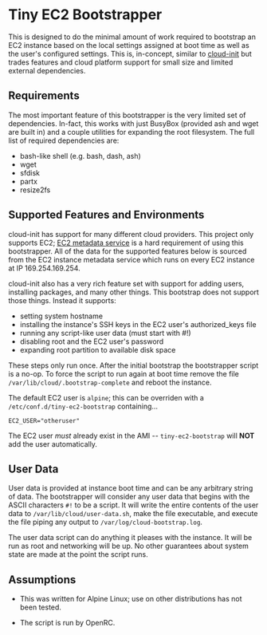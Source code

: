 # Tiny EC2 Bootstrapper

This is designed to do the minimal amount of work required to bootstrap an EC2
instance based on the local settings assigned at boot time as well as the
user's configured settings. This is, in-concept, similar to
[cloud-init](https://cloudinit.readthedocs.io/en/latest/) but trades features
and cloud platform support for small size and limited external dependencies.

## Requirements

The most important feature of this bootstrapper is the very limited set of
dependencies. In-fact, this works with just BusyBox (provided ash and wget
are built in) and a couple utilities for expanding the root filesystem.
The full list of required dependencies are:

- bash-like shell (e.g. bash, dash, ash)
- wget
- sfdisk
- partx
- resize2fs

## Supported Features and Environments

cloud-init has support for many different cloud providers. This project only
supports EC2; [EC2 metadata
service](https://docs.aws.amazon.com/AWSEC2/latest/UserGuide/ec2-instance-metadata.html)
is a hard requirement of using this bootstrapper. All of the data for the
supported features below is sourced from the EC2 instance metadata service
which runs on every EC2 instance at IP 169.254.169.254.

cloud-init also has a very rich feature set with support for adding users,
installing packages, and many other things. This bootstrap does not support
those things. Instead it supports:

- setting system hostname
- installing the instance's SSH keys in the EC2 user's authorized_keys file
- running any script-like user data (must start with #!)
- disabling root and the EC2 user's password
- expanding root partition to available disk space

These steps only run once. After the initial bootstrap the bootstrapper script
is a no-op. To force the script to run again at boot time remove the file
`/var/lib/cloud/.bootstrap-complete` and reboot the instance.

The default EC2 user is `alpine`; this can be overriden with a
`/etc/conf.d/tiny-ec2-bootstrap` containing...
```
EC2_USER="otheruser"
```
The EC2 user *must* already exist in the AMI -- `tiny-ec2-bootstrap` will
**NOT** add the user automatically.

## User Data

User data is provided at instance boot time and can be any arbitrary string of
data. The bootstrapper will consider any user data that begins with the ASCII
characters `#!` to be a script. It will write the entire contents of the user
data to `/var/lib/cloud/user-data.sh`, make the file executable, and execute
the file piping any output to `/var/log/cloud-bootstrap.log`.

The user data script can do anything it pleases with the instance. It will be
run as root and networking will be up. No other guarantees about system state
are made at the point the script runs.

## Assumptions

- This was written for Alpine Linux; use on other distributions has not been
tested.

- The script is run by OpenRC.

